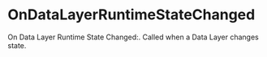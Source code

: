 # OnDataLayerRuntimeStateChanged

On Data Layer Runtime State Changed:. Called when a Data Layer changes state.


